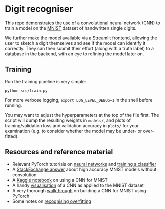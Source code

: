 # Digit recogniser

This repo demonstrates the use of a convolutional neural network (CNN) to train a model on the [MNIST](https://en.wikipedia.org/wiki/MNIST_database) dataset of handwritten single digits.

We further make the model available via a Streamlit frontend, allowing the user to sketch a digit themselves and see if the model can identify it correctly. They can then submit their effort (along with a truth label) to a database in the backend, with an eye to refining the model later on.


## Training

Run the training pipeline is very simple:

```
python src/train.py
```

For more verbose logging, `export LOG_LEVEL_DEBUG=1` in the shell before running.

You may want to adjust the hyperparameters at the top of the file first. The script will dump the resulting weights in `models/`, and plots of training/validation loss and validation accuracy in `plots/` for your examination (e.g. to consider whether the model may be under- or over-fitted).


## Resources and reference material

- Relevant PyTorch tutorials on [neural networks](https://docs.pytorch.org/tutorials/beginner/blitz/neural_networks_tutorial.html) and [training a classifier](https://docs.pytorch.org/tutorials/beginner/blitz/cifar10_tutorial.html)
- A [StackExchange answer](https://stats.stackexchange.com/questions/376312/mnist-digit-recognition-what-is-the-best-we-can-get-with-a-fully-connected-nn-o) about high accuracy MNIST models without convolution
- A [Kaggle notebook](https://www.kaggle.com/code/cdeotte/how-to-choose-cnn-architecture-mnist/notebook) on using a CNN for MNIST
- A handy [visualisation](https://adamharley.com/nn_vis/cnn/2d.html) of a CNN as applied to the MNIST dataset
- A very thorough [walkthrough](https://medium.com/data-science-collective/implementing-cnn-in-pytorch-testing-on-mnist-99-26-test-accuracy-5c63876c6ac8) on building a CNN for MNIST using PyTorch
- Some notes on [recognising overfitting](https://datahacker.rs/018-pytorch-popular-techniques-to-prevent-the-overfitting-in-a-neural-networks/)
